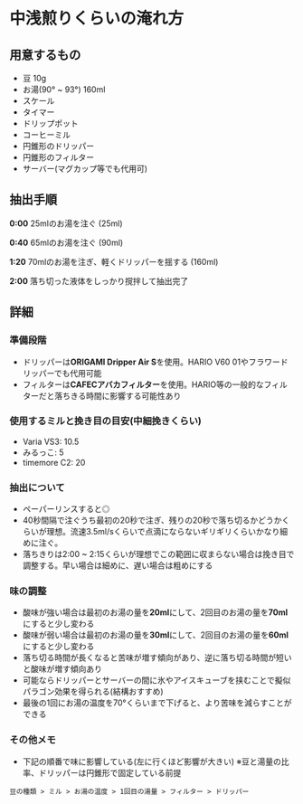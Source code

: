 # 中浅煎りくらいの淹れ方

## 用意するもの

- 豆 10g
- お湯(90° ~ 93°) 160ml
- スケール
- タイマー
- ドリップポット
- コーヒーミル
- 円錐形のドリッパー
- 円錐形のフィルター
- サーバー(マグカップ等でも代用可)

## 抽出手順

**0:00** 25mlのお湯を注ぐ (25ml)

**0:40** 65mlのお湯を注ぐ (90ml)

**1:20** 70mlのお湯を注ぎ、軽くドリッパーを揺する (160ml)

**2:00** 落ち切った液体をしっかり撹拌して抽出完了

## 詳細

### 準備段階
- ドリッパーは**ORIGAMI Dripper Air S**を使用。HARIO V60 01やフラワードリッパーでも代用可能
- フィルターは**CAFECアバカフィルター**を使用。HARIO等の一般的なフィルターだと落ちきる時間に影響する可能性あり

### 使用するミルと挽き目の目安(中細挽きくらい)
- Varia VS3: 10.5
- みるっこ: 5
- timemore C2: 20

### 抽出について
- ペーパーリンスすると◎
- 40秒間隔で注ぐうち最初の20秒で注ぎ、残りの20秒で落ち切るかどうかくらいが理想。流速3.5ml/sくらいで点滴にならないギリギリくらいかなり細めに注ぐ。
- 落ちきりは2:00 ~ 2:15くらいが理想でこの範囲に収まらない場合は挽き目で調整する。早い場合は細めに、遅い場合は粗めにする

### 味の調整
- 酸味が強い場合は最初のお湯の量を**20ml**にして、2回目のお湯の量を**70ml**にすると少し変わる
- 酸味が弱い場合は最初のお湯の量を**30ml**にして、2回目のお湯の量を**60ml**にすると少し変わる
- 落ち切る時間が長くなると苦味が増す傾向があり、逆に落ち切る時間が短いと酸味が増す傾向あり
- 可能ならドリッパーとサーバーの間に氷やアイスキューブを挟むことで擬似パラゴン効果を得られる(結構おすすめ)
- 最後の1回にお湯の温度を70°くらいまで下げると、より苦味を減らすことができる

### その他メモ

- 下記の順番で味に影響している(左に行くほど影響が大きい) ※豆と湯量の比率、ドリッパーは円錐形で固定している前提
```
豆の種類 > ミル > お湯の温度 > 1回目の湯量 > フィルター > ドリッパー
```
